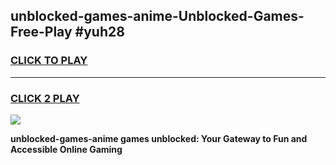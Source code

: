 
## unblocked-games-anime-Unblocked-Games-Free-Play #yuh28
<h3>
<a href="https://us.freeplayer.one?title=unblocked-games-anime&ref=9M">CLICK TO PLAY</a></h3>
<hr>

<h3>
<a href="https://us.freeplayer.one?title=unblocked-games-anime&ref=9M">CLICK 2 PLAY</a>
  
</h3>

<a href="https://us.freeplayer.one?title=unblocked-games-anime&ref=9M"><img src="https://clearcache.store/games.png"></a>


**unblocked-games-anime games unblocked: Your Gateway to Fun and Accessible Online Gaming**
